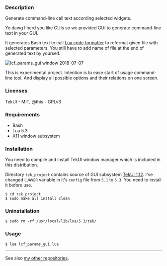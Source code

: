 ### Description

Generate command-line call text according selected widgets.

Yo dawg I herd you like GUIs so we provided GUI to generate
command-line text in your GUI.

It generates Bash text to call [Lua code formatter][lcf] to reformat
given file with selected parameters. You still have to add name of file
at the end of generated text by yourself.

![lcf_params_gui window 2018-07-07][snapshot]

This is experimental project. Intention is to ease start of usage
command-line tool. And display all possible options and their relations
on one screen.

### Licenses

TekUI - MIT,
@this - GPLv3


### Requirements

* Bash
* Lua 5.3
* X11 window subsystem


### Installation

You need to compile and install TekUI window manager which is included
in this distribution.

Directory `tek_project` contains source of GUI subsystem 
[TekUI 1.12][tekui]. I've changed `LUAVER` variable in it's `config` 
file from `5.1` to `5.3`. You need to install it before use.

```
$ cd tek_project
$ sudo make all install clean
```

### Uninstallation

`$ sudo rm -rf /usr/local/lib/lua/5.3/tek/`


### Usage

`$ lua lcf_params_gui.lua`

----

See also [my other repositories][repos].

[tekui]: http://tekui.neoscientists.org/
[lcf]: https://github.com/martin-eden/lua_code_formatter
[repos]: https://github.com/martin-eden/contents
[snapshot]: https://user-images.githubusercontent.com/20048064/42449231-8535fc0c-8388-11e8-9e2e-c8133d7b3a79.png
